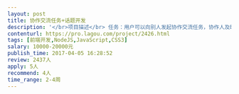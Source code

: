 ```yaml
---                
layout: post       
title: 协作交流任务+话题开发           
description: '</br>项目描述</br> 任务：用户可以向别人发起协作交流任务，协作人及时收到协作任务，并能回复和查看别人回复</br> 话题：用户发起讨论话题，其他用户对话题阅读、关注和回帖，用户对回帖有点赞和回复功能</br> 主要功能点</br> 任务：用户发送协作任务、确认收到协作、回复协作、查看协作详情、查看历史协作、查看自己发出的协作</br> 用户能向通讯录内指定人员发送协作交流，协作人员能及时收到任务，回复和确认任务都运用融云推送机制保证及时性</br> 话题：话题概览、我关注的话题、我发出的话题、热门话题、发起话题、关注话题、话题详情、参与回帖、对回帖点赞、回复</br></br> 可参考作品 贴吧 微博</br></br> 人员要求</br> 要求熟悉vue等MVVM框架 熟悉 Webpack，有 Vue2.x 开发经验优先考虑，熟练使用 vue-router、vue-resource、vuex 等开发过中等复杂程度的前端应用；熟悉 html5、css3，能独立完成符合 W3C 标准的 html5 响应式布局的页面制作；</br>'     
contenturl: https://pro.lagou.com/project/2426.html      
tags: [前端开发,NodeJS,JavaScript,CSS3]            
salary: 10000-20000元          
publish_time: 2017-04-05 16:28:52         
review: 2437人                   
apply: 5人                   
recommend: 4人                   
time_range: 2-4周              
---                 
```

